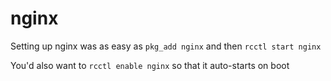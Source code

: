 # nginx

Setting up nginx was as easy as `pkg_add nginx` and then `rcctl start nginx`

You'd also want to `rcctl enable nginx` so that it auto-starts on boot
